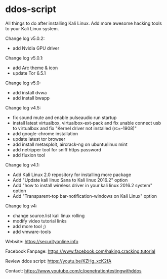 # ddos-script
All  things to do after installing Kali Linux.
Add more awesome hacking tools to your Kali Linux system.

Change log v5.0.2:
+ add Nvidia GPU driver

Change log v5.0.1:
+ add Arc theme & icon
+ update Tor 6.5.1

Change log v5.0:
+ add install dvwa
+ add install bwapp

Change log v4.5:
+ fix sound mute and enable pulseaudio run startup
+ install latest virtualbox, virtualbox-ext-pack and fix unable connect usb to virtualbox and fix "Kernel driver not installed (rc=-1908)"
+ add google-chrome installation
+ update latest tor browser
+ add install metasploit, aircrack-ng on ubuntu/linux mint
+ add netripper tool for sniff https password
+ add fluxion tool

Change log v4.1:
+ Add Kali Linux 2.0 repository for installing more package
+ Add "Update kali linux Sana to Kali linux 2016.2" option
+ Add "how to install wireless driver in your kali linux 2016.2 system" option
+ Add "Transparent-top bar-notification-windows on Kali Linux" option


Change log v4:
- change source.list kali linux rolling
- modify video tutorial links
- add more tool ;)
- add vmware-tools

Website: https://securityonline.info

Facebook Fanpage: https://www.facebook.com/haking.cracking.tutorial

Review ddos script: https://youtu.be/KZHg_xcK2fA

Contact: https://www.youtube.com/c/penetrationtestingwithddos
